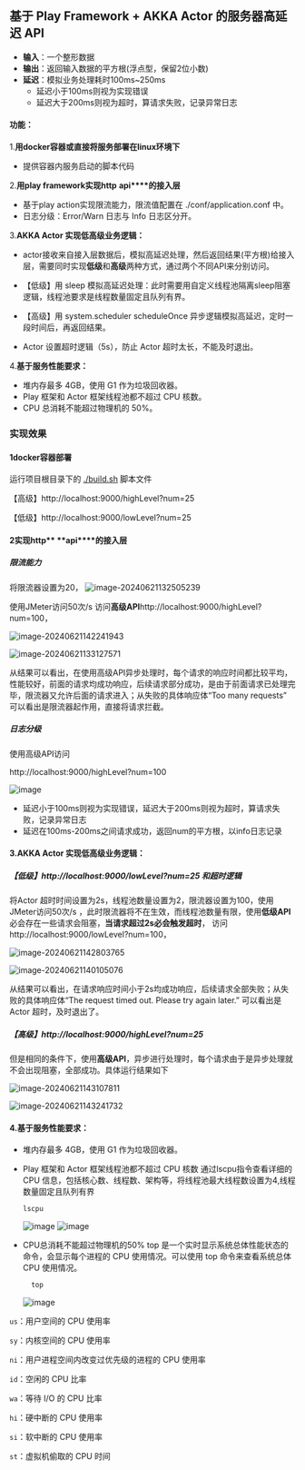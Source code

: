 ## 基于 Play Framework + AKKA Actor 的服务器高延迟 API

- **输入**：一个整形数据
- **输出**：返回输入数据的平方根(浮点型，保留2位小数)
- **延迟**：模拟业务处理耗时100ms~250ms
  - 延迟小于100ms则视为实现错误
  - 延迟大于200ms则视为超时，算请求失败，记录异常日志

#### 功能：

1.**用docker容器或直接将服务部署在linux环境下**

- 提供容器内服务启动的脚本代码

2.**用play framework实现http** **api****的接入层**


- 基于play action实现限流能力，限流值配置在 ./conf/application.conf 中。
- 日志分级：Error/Warn 日志与 Info 日志区分开。

3.**AKKA Actor 实现低高级业务逻辑：**

- actor接收来自接入层数据后，模拟高延迟处理，然后返回结果(平方根)给接入层，需要同时实现**低级**和**高级**两种方式，通过两个不同API来分别访问。

- 【低级】用 sleep 模拟高延迟处理：此时需要用自定义线程池隔离sleep阻塞逻辑，线程池要求是线程数量固定且队列有界。
- 【高级】用 system.scheduler scheduleOnce 异步逻辑模拟高延迟，定时一段时间后，再返回结果。

- Actor 设置超时逻辑（5s），防止 Actor 超时太长，不能及时退出。

4.**基于服务性能要求：**

- 堆内存最多 4GB，使用 G1 作为垃圾回收器。
- Play 框架和 Actor 框架线程池都不超过 CPU 核数。
- CPU 总消耗不能超过物理机的 50%。


###
### 实现效果

#### 1docker容器部署

运行项目根目录下的 [./build.sh](https://github.com/wonderland810/2024_training/blob/examination-delaySquareAPI/build.sh) 脚本文件

【高级】http://localhost:9000/highLevel?num=25

【低级】http://localhost:9000/lowLevel?num=25

####
#### 2实现http** **api****的接入层

##### 限流能力

将限流器设置为20，
![image-20240621132505239](https://github.com/wonderland810/2024_training/assets/75829062/d148583f-2461-49d7-8a90-bcc340ecfa0c)

使用JMeter访问50次/s  访问**高级API**http://localhost:9000/highLevel?num=100，

![image-20240621142241943](https://github.com/wonderland810/2024_training/assets/75829062/6a7d71dc-8b88-4c1c-aa3c-0edb6dce53c4)


![image-20240621133127571](https://github.com/wonderland810/2024_training/assets/75829062/30e33eed-b130-4f69-b532-c4f27533b1b8)


从结果可以看出，在使用高级API异步处理时，每个请求的响应时间都比较平均，性能较好，前面的请求均成功响应，后续请求部分成功，是由于前面请求已处理完毕，限流器又允许后面的请求进入；从失败的具体响应体“Too many requests” 可以看出是限流器起作用，直接将请求拦截。

##### 日志分级

使用高级API访问

http://localhost:9000/highLevel?num=100

![image](https://github.com/wonderland810/2024_training/assets/75829062/f83002c3-5979-4490-a604-c68ac517994b)


- 延迟小于100ms则视为实现错误，延迟大于200ms则视为超时，算请求失败，记录异常日志
- 延迟在100ms-200ms之间请求成功，返回num的平方根，以info日志记录

####
#### 3.AKKA Actor 实现低高级业务逻辑：

##### 【低级】http://localhost:9000/lowLevel?num=25 和超时逻辑

将Actor 超时时间设置为2s，线程池数量设置为2，限流器设置为100，使用JMeter访问50次/s ，此时限流器将不在生效，而线程池数量有限，使用**低级API**必会存在一些请求会阻塞，**当请求超过2s必会触发超时**， 访问http://localhost:9000/lowLevel?num=100，

![image-20240621142803765](https://github.com/wonderland810/2024_training/assets/75829062/21110311-d96e-4cad-b66b-b7b8f0299bae)

![image-20240621140105076](https://github.com/wonderland810/2024_training/assets/75829062/80e479f5-7abc-4d9c-be95-f332374302e6)

从结果可以看出，在请求响应时间小于2s均成功响应，后续请求全部失败；从失败的具体响应体“The request timed out. Please try again later.” 可以看出是Actor 超时，及时退出了。

##### 【高级】http://localhost:9000/highLevel?num=25

但是相同的条件下，使用**高级API**，异步进行处理时，每个请求由于是异步处理就不会出现阻塞，全部成功。具体运行结果如下

![image-20240621143107811](https://github.com/wonderland810/2024_training/assets/75829062/462712e5-4f1c-4d70-81bb-29b2552998e3)

![image-20240621143241732](https://github.com/wonderland810/2024_training/assets/75829062/356ba477-f362-44e9-8f72-5f34dbd81a2b)

####
#### 4.基于服务性能要求：

- 堆内存最多 4GB，使用 G1 作为垃圾回收器。

- Play 框架和 Actor 框架线程池都不超过 CPU 核数
  通过lscpu指令查看详细的 CPU 信息，包括核心数、线程数、架构等，将线程池最大线程数设置为4,线程数量固定且队列有界

  ```bash
  lscpu
  ```

  ![image](https://github.com/wonderland810/2024_training/assets/75829062/c9862ab8-fd54-4694-a390-54d9653a09b4)
  ![image](https://github.com/wonderland810/2024_training/assets/75829062/250e9308-0a66-4765-8a86-a402e97edba2)

- CPU总消耗不能超过物理机的50%
  top 是一个实时显示系统总体性能状态的命令，会显示每个进程的 CPU 使用情况。可以使用 top 命令来查看系统总体 CPU 使用情况。
  ```bash
    top
  ```

  ![image](https://github.com/wonderland810/2024_training/assets/75829062/d1e2264d-5a85-4f53-89e6-58e222e46c9a)

`us`：用户空间的 CPU 使用率

`sy`：内核空间的 CPU 使用率

`ni`：用户进程空间内改变过优先级的进程的 CPU 使用率

`id`：空闲的 CPU 比率

`wa`：等待 I/O 的 CPU 比率

`hi`：硬中断的 CPU 使用率

`si`：软中断的 CPU 使用率

`st`：虚拟机偷取的 CPU 时间
